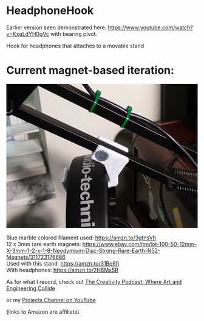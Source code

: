# HeadphoneHook

Earlier version seen demonstrated here: https://www.youtube.com/watch?v=KxgLdYH0gVc with bearing pivot.

Hook for headphones that attaches to a movable stand

# Current magnet-based iteration:

![image](hook-rail.jpg)

Blue marble colored filament used: https://amzn.to/3gtnsVh  
12 x 3mm rare earth magnets: https://www.ebay.com/itm/lot-100-50-12mm-X-3mm-1-2-x-1-8-Neodymium-Disc-Strong-Rare-Earth-N52-Magnets/311723176686  
Used with this stand: https://amzn.to/31Be6fj  
With headphones: https://amzn.to/2H6Mx5R

As for what I record, check out [The Creativity Podcast: Where Art and Engineering Collide](https://www.youtube.com/channel/UC300jnYJu7u66EQX9S0SUZA)

or my [Projects Channel on YouTube](https://www.youtube.com/user/jscook55)

(links to Amazon are affiliate)
